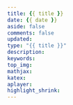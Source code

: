 ```yaml
---
title: {{ title }}
date: {{ date }}
aside: false
comments: false
updated:
type: "{{ title }}"
description:
keywords:
top_img:
mathjax:
katex:
aplayer:
highlight_shrink:
---
```

